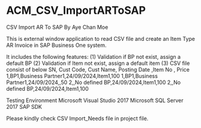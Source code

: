 # ACM_CSV_ImportARToSAP
CSV Import AR To SAP By Aye Chan Moe


This is external window application to read CSV file and create an Item Type AR Invoice in SAP Business One system.

It includes the following features:
(1) Validation if BP not exist, assign a default BP
(2) Validation if Item not exist, assign a default item
(3) CSV file consist of below
	SN, Cust Code, Cust Name, Posting Date ,Item No , Price
	1,BP1,Business Partner1,24/09/2024,Item1,100 
	1,BP1,Business Partner1,24/09/2024,,50 
	2,,No defined BP,24/09/2024,Item1,100
	2,,No defined BP,24/09/2024,Item1,100

Testing Environment
Microsoft Visual Studio 2017
Microsoft SQL Server 2017
SAP SDK

Please kindly check CSV Import_Needs file in project file.

